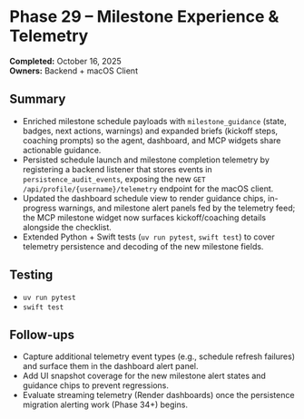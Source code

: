 # Phase 29 – Milestone Experience & Telemetry

**Completed:** October 16, 2025  
**Owners:** Backend + macOS Client

## Summary
- Enriched milestone schedule payloads with `milestone_guidance` (state, badges, next actions, warnings) and expanded briefs (kickoff steps, coaching prompts) so the agent, dashboard, and MCP widgets share actionable guidance.
- Persisted schedule launch and milestone completion telemetry by registering a backend listener that stores events in `persistence_audit_events`, exposing the new `GET /api/profile/{username}/telemetry` endpoint for the macOS client.
- Updated the dashboard schedule view to render guidance chips, in-progress warnings, and milestone alert panels fed by the telemetry feed; the MCP milestone widget now surfaces kickoff/coaching details alongside the checklist.
- Extended Python + Swift tests (`uv run pytest`, `swift test`) to cover telemetry persistence and decoding of the new milestone fields.

## Testing
- `uv run pytest`
- `swift test`

## Follow-ups
- Capture additional telemetry event types (e.g., schedule refresh failures) and surface them in the dashboard alert panel.
- Add UI snapshot coverage for the new milestone alert states and guidance chips to prevent regressions.
- Evaluate streaming telemetry (Render dashboards) once the persistence migration alerting work (Phase 34+) begins.
